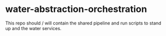# water-abstraction-orchestration

This repo should / will contain the shared pipeline and run scripts to stand up and the water services.
